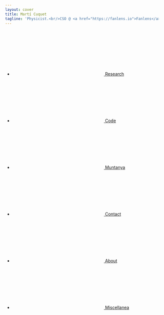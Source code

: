 ```yaml
---
layout: cover
title: Martí Cuquet
tagline: 'Physicist.<br/>CSO @ <a href="https://fanlens.io">Fanlens</a>.<br/>Postdoc @ <a href="http://sti-innsbruck.at/">STI Innsbruck</a>.'
---
```


<ul>
  <li><a href="Research/"><svg class="icon icon-research"><use xlink:href="#icon-research"></use></svg> Research</a></li>
  <li><a href="Code/"><svg class="icon icon-code"><use xlink:href="#icon-code"></use></svg> Code</a></li>
  <li><a href="Muntanya/"><svg class="icon icon-muntanya"><use xlink:href="#icon-muntanya"></use></svg> Muntanya</a></li>
  <li><a href="Contact"><svg class="icon icon-contact"><use xlink:href="#icon-contact"></use></svg> Contact</a></li>
  <li><a href="About"><svg class="icon icon-info"><use xlink:href="#icon-info"></use></svg> About</a></li>
  <li><a href="Miscellanea/"><svg class="icon icon-misc"><use xlink:href="#icon-misc"></use></svg> Miscellanea</a></li>
</ul>
